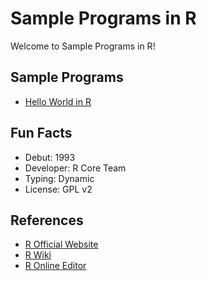 # Sample Programs in R

Welcome to Sample Programs in R!

## Sample Programs

- [Hello World in R](https://therenegadecoder.com/code/hello-world-in-r)

## Fun Facts

- Debut: 1993
- Developer: R Core Team
- Typing: Dynamic
- License: GPL v2

## References

- [R Official Website](https://www.r-project.org/)
- [R Wiki](https://en.wikipedia.org/wiki/R_(programming_language))
- [R Online Editor](https://www.jdoodle.com/execute-r-online)
